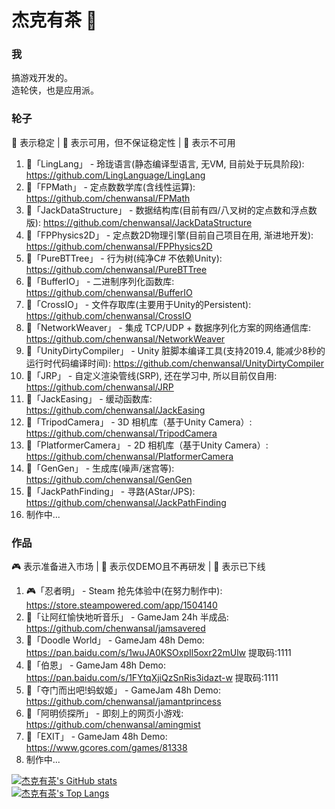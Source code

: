 # 杰克有茶 👋

### 我
搞游戏开发的。  
造轮侠，也是应用派。


### 轮子
🎉 表示稳定 | 🔨 表示可用，但不保证稳定性 | 🧶 表示不可用  
1. 🧶「LingLang」 - 玲珑语言(静态编译型语言, 无VM, 目前处于玩具阶段): https://github.com/LingLanguage/LingLang
2. 🎉「FPMath」 - 定点数数学库(含线性运算): https://github.com/chenwansal/FPMath  
3. 🔨「JackDataStructure」 - 数据结构库(目前有四/八叉树的定点数和浮点数版): https://github.com/chenwansal/JackDataStructure  
4. 🔨「FPPhysics2D」 - 定点数2D物理引擎(目前自己项目在用, 渐进地开发): https://github.com/chenwansal/FPPhysics2D  
5. 🔨「PureBTTree」 - 行为树(纯净C# 不依赖Unity): https://github.com/chenwansal/PureBTTree  
6. 🎉「BufferIO」 - 二进制序列化函数库: https://github.com/chenwansal/BufferIO  
7. 🎉「CrossIO」 - 文件存取库(主要用于Unity的Persistent): https://github.com/chenwansal/CrossIO  
8. 🔨「NetworkWeaver」 - 集成 TCP/UDP + 数据序列化方案的网络通信库: https://github.com/chenwansal/NetworkWeaver  
9. 🔨「UnityDirtyCompiler」 - Unity 脏脚本编译工具(支持2019.4, 能减少8秒的运行时代码编译时间): https://github.com/chenwansal/UnityDirtyCompiler  
10. 🧶「JRP」 - 自定义渲染管线(SRP), 还在学习中, 所以目前仅自用: https://github.com/chenwansal/JRP  
11. 🎉「JackEasing」 - 缓动函数库: https://github.com/chenwansal/JackEasing  
12. 🎉「TripodCamera」 - 3D 相机库（基于Unity Camera）: https://github.com/chenwansal/TripodCamera  
13. 🔨「PlatformerCamera」 - 2D 相机库（基于Unity Camera）: https://github.com/chenwansal/PlatformerCamera  
14. 🧶「GenGen」 - 生成库(噪声/迷宫等): https://github.com/chenwansal/GenGen  
15. 🧶「JackPathFinding」 - 寻路(AStar/JPS): https://github.com/chenwansal/JackPathFinding  
16. 制作中...   

### 作品
🎮 表示准备进入市场 | 🎃 表示仅DEMO且不再研发 | 🤿 表示已下线
1. 🎮「忍者明」 - Steam 抢先体验中(在努力制作中): https://store.steampowered.com/app/1504140  
2. 🎃「让阿红愉快地听音乐」 - GameJam 24h 半成品: https://github.com/chenwansal/jamsavered  
3. 🎃「Doodle World」 - GameJam 48h Demo: https://pan.baidu.com/s/1wuJA0KSOxpIl5oxr22mUlw 提取码:1111  
4. 🎃「伯恩」 - GameJam 48h Demo: https://pan.baidu.com/s/1FYtqXjiQzSnRis3idazt-w 提取码:1111
5. 🎃「夺门而出吧!蚂蚁姬」 - GameJam 48h Demo: https://github.com/chenwansal/jamantprincess  
6. 🤿「阿明侦探所」 - 即刻上的网页小游戏: https://github.com/chenwansal/amingmist  
7. 🎃「EXIT」 - GameJam 48h Demo: https://www.gcores.com/games/81338  
8. 制作中...  

[![杰克有茶's GitHub stats](https://github-readme-stats.vercel.app/api?username=chenwansal)](https://github.com/anuraghazra/github-readme-stats)  
[![杰克有茶's Top Langs](https://github-readme-stats.vercel.app/api/top-langs/?username=chenwansal&layout=compact)](https://github.com/anuraghazra/github-readme-stats)  
